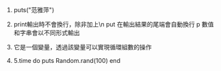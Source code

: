 1. puts("范雅萍")

2. print輸出時不會換行，除非加上\n 
put 在輸出結果的尾端會自動換行 
p 數值和字串會以不同形式輸出

4. 它是一個變量，透過該變量可以實現循環組數的操作

5. 5.time do 
puts Random.rand(100) 
end
